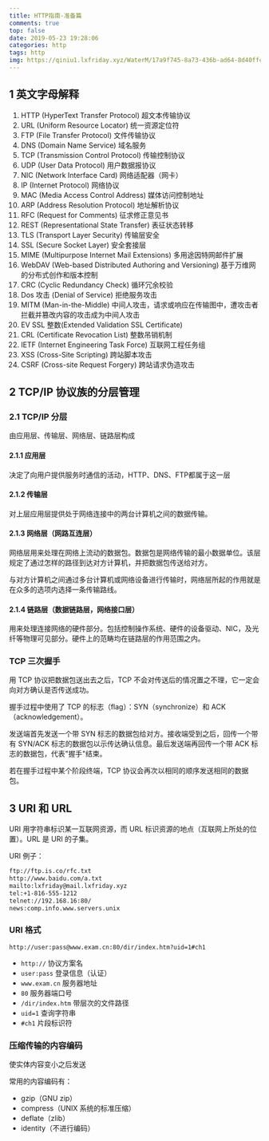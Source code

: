 ```yaml
---
title: HTTP指南-准备篇
comments: true
top: false
date: 2019-05-23 19:28:06
categories: http 
tags: http
img: https://qiniu1.lxfriday.xyz/WaterM/17a9f745-8a73-436b-ad64-8d40ffc032a4_timg.jpeg
---
```


## 1 英文字母解释
1. HTTP (HyperText Transfer Protocol) 超文本传输协议
1. URL (Uniform Resource Locator) 统一资源定位符
1. FTP (File Transfer Protocol) 文件传输协议
1. DNS (Domain Name Service) 域名服务
1. TCP (Transmission Control Protocol) 传输控制协议
1. UDP (User Data Protocol) 用户数据报协议
1. NIC (Network Interface Card) 网络适配器（网卡）
1. IP (Internet Protocol) 网络协议
1. MAC (Media Access Control Address) 媒体访问控制地址
1. ARP (Address Resolution Protocol) 地址解析协议
1. RFC (Request for Comments) 征求修正意见书
1. REST (Representational State Transfer) 表征状态转移
1. TLS (Transport Layer Security) 传输层安全
1. SSL (Secure Socket Layer) 安全套接层
1. MIME (Multipurpose Internet Mail Extensions) 多用途因特网邮件扩展
1. WebDAV (Web-based Distributed Authoring and Versioning) 基于万维网的分布式创作和版本控制
1. CRC (Cyclic Redundancy Check) 循环冗余校验
1. Dos 攻击 (Denial of Service) 拒绝服务攻击
1. MITM (Man-in-the-Middle) 中间人攻击，请求或响应在传输图中，遭攻击者拦截并篡改内容的攻击成为中间人攻击
1. EV SSL 整数(Extended Validation SSL Certificate) 
1. CRL (Certificate Revocation List) 整数吊销机制
1. IETF (Internet Engineering Task Force) 互联网工程任务组
1. XSS (Cross-Site Scripting) 跨站脚本攻击
1. CSRF (Cross-site Request Forgery) 跨站请求伪造攻击


## 2 TCP/IP 协议族的分层管理
### 2.1 TCP/IP 分层
由应用层、传输层、网络层、链路层构成

#### 2.1.1 应用层
决定了向用户提供服务时通信的活动，HTTP、DNS、FTP都属于这一层

#### 2.1.2 传输层
对上层应用层提供处于网络连接中的两台计算机之间的数据传输。

#### 2.1.3 网络层（网路互连层）
网络层用来处理在网络上流动的数据包。数据包是网络传输的最小数据单位。该层规定了通过怎样的路径到达对方计算机，并把数据包传送给对方。

与对方计算机之间通过多台计算机或网络设备进行传输时，网络层所起的作用就是在众多的选项内选择一条传输路线。

#### 2.1.4 链路层（数据链路层，网络接口层）
用来处理连接网络的硬件部分。包括控制操作系统、硬件的设备驱动、NIC，及光纤等物理可见部分。硬件上的范畴均在链路层的作用范围之内。

### TCP 三次握手
用 TCP 协议把数据包送出去之后，TCP 不会对传送后的情况置之不理，它一定会向对方确认是否传送成功。

握手过程中使用了 TCP 的标志（flag）：SYN（synchronize）和 ACK（acknowledgement）。

发送端首先发送一个带 SYN 标志的数据包给对方。接收端受到之后，回传一个带有 SYN/ACK 标志的数据包以示传达确认信息。最后发送端再回传一个带 ACK 标志的数据包，代表"握手"结束。

若在握手过程中某个阶段终端，TCP 协议会再次以相同的顺序发送相同的数据包。

## 3 URI 和 URL
URI 用字符串标识某一互联网资源，而 URL 标识资源的地点（互联网上所处的位置）。URL 是 URI 的子集。

URI 例子：
```html
ftp://ftp.is.co/rfc.txt
http://www.baidu.com/a.txt
mailto:lxfriday@mail.lxfriday.xyz
tel:+1-816-555-1212
telnet://192.168.16:80/
news:comp.info.www.servers.unix
```
### URI 格式
`http://user:pass@www.exam.cn:80/dir/index.htm?uid=1#ch1`

- `http://` 协议方案名
- `user:pass` 登录信息（认证）
- `www.exam.cn` 服务器地址
- `80` 服务器端口号
- `/dir/index.htm` 带层次的文件路径
- `uid=1` 查询字符串
- `#ch1` 片段标识符

### 压缩传输的内容编码
使实体内容变小之后发送

常用的内容编码有：
- gzip（GNU zip）
- compress（UNIX 系统的标准压缩）
- deflate（zlib）
- identity（不进行编码）




































